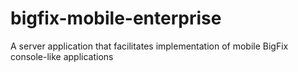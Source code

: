 # bigfix-mobile-enterprise
A server application that facilitates implementation of mobile BigFix console-like applications
